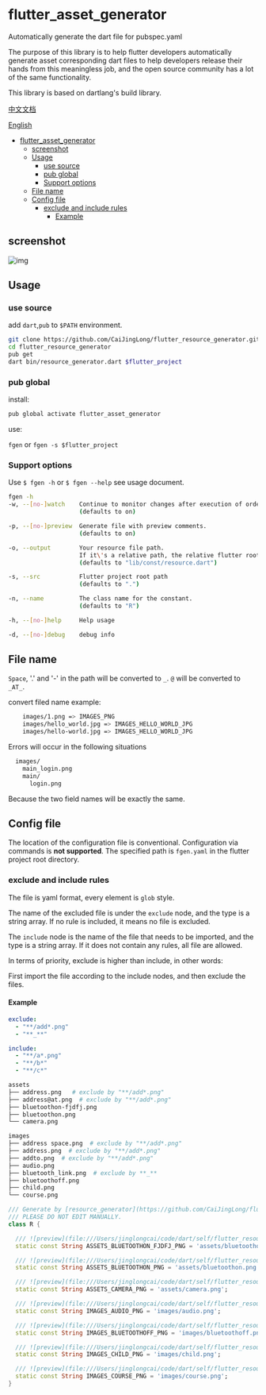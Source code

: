 # flutter_asset_generator

Automatically generate the dart file for pubspec.yaml

The purpose of this library is to help flutter developers automatically generate asset corresponding dart files to help developers release their hands from this meaningless job, and the open source community has a lot of the same functionality.

This library is based on dartlang's build library.

[中文文档](https://github.com/CaiJingLong/flutter_resource_generator/blob/master/README_CHN.md)

[English](https://github.com/CaiJingLong/flutter_resource_generator)

- [flutter_asset_generator](#flutter_asset_generator)
  - [screenshot](#screenshot)
  - [Usage](#usage)
    - [use source](#use-source)
    - [pub global](#pub-global)
    - [Support options](#support-options)
  - [File name](#file-name)
  - [Config file](#config-file)
    - [exclude and include rules](#exclude-and-include-rules)
      - [Example](#example)

## screenshot

![img](https://raw.githubusercontent.com/CaiJingLong/some_asset/master/asset_gen_3.0.gif)

## Usage

### use source

add `dart`,`pub` to `$PATH` environment.

```bash
git clone https://github.com/CaiJingLong/flutter_resource_generator.git
cd flutter_resource_generator
pub get
dart bin/resource_generator.dart $flutter_project
```

### pub global

install:

```bash
pub global activate flutter_asset_generator
```

use:

`fgen`
or
`fgen -s $flutter_project`

### Support options

Use `$ fgen -h` or `$ fgen --help` see usage document.

```bash
fgen -h
-w, --[no-]watch    Continue to monitor changes after execution of orders.
                    (defaults to on)

-p, --[no-]preview  Generate file with preview comments.
                    (defaults to on)

-o, --output        Your resource file path.
                    If it\'s a relative path, the relative flutter root directory
                    (defaults to "lib/const/resource.dart")

-s, --src           Flutter project root path
                    (defaults to ".")

-n, --name          The class name for the constant.
                    (defaults to "R")

-h, --[no-]help     Help usage

-d, --[no-]debug    debug info
```

## File name

`Space`, '.' and '-' in the path will be converted to `_`. `@` will be converted to `_AT_`.

convert filed name example:

```bash
    images/1.png => IMAGES_PNG
    images/hello_world.jpg => IMAGES_HELLO_WORLD_JPG
    images/hello-world.jpg => IMAGES_HELLO_WORLD_JPG
```

Errors will occur in the following situations

```bash
  images/
    main_login.png
    main/
      login.png
```

Because the two field names will be exactly the same.

## Config file

The location of the configuration file is conventional.
Configuration via commands is **not supported**.
The specified path is `fgen.yaml` in the flutter project root directory.

### exclude and include rules

The file is yaml format, every element is `glob` style.

The name of the excluded file is under the `exclude` node, and the type is a string array. If no rule is included, it means no file is excluded.

The `include` node is the name of the file that needs to be imported, and the type is a string array. If it does not contain any rules, all file are allowed.

In terms of priority, exclude is higher than include, in other words:

First import the file according to the include nodes, and then exclude the files.

#### Example

```yaml
exclude:
  - "**/add*.png"
  - "**_**"

include:
  - "**/a*.png"
  - "**/b*"
  - "**/c*"
```

```sh
assets
├── address.png   # exclude by "**/add*.png"
├── address@at.png  # exclude by "**/add*.png"
├── bluetoothon-fjdfj.png
├── bluetoothon.png
└── camera.png

images
├── address space.png  # exclude by "**/add*.png"
├── address.png  # exclude by "**/add*.png"
├── addto.png  # exclude by "**/add*.png"
├── audio.png
├── bluetooth_link.png  # exclude by **_**
├── bluetoothoff.png
├── child.png
└── course.png
```

```dart
/// Generate by [resource_generator](https://github.com/CaiJingLong/flutter_resource_generator) library.
/// PLEASE DO NOT EDIT MANUALLY.
class R {

  /// ![preview](file:///Users/jinglongcai/code/dart/self/flutter_resource_generator/example/assets/bluetoothon-fjdfj.png)
  static const String ASSETS_BLUETOOTHON_FJDFJ_PNG = 'assets/bluetoothon-fjdfj.png';

  /// ![preview](file:///Users/jinglongcai/code/dart/self/flutter_resource_generator/example/assets/bluetoothon.png)
  static const String ASSETS_BLUETOOTHON_PNG = 'assets/bluetoothon.png';

  /// ![preview](file:///Users/jinglongcai/code/dart/self/flutter_resource_generator/example/assets/camera.png)
  static const String ASSETS_CAMERA_PNG = 'assets/camera.png';

  /// ![preview](file:///Users/jinglongcai/code/dart/self/flutter_resource_generator/example/images/audio.png)
  static const String IMAGES_AUDIO_PNG = 'images/audio.png';

  /// ![preview](file:///Users/jinglongcai/code/dart/self/flutter_resource_generator/example/images/bluetoothoff.png)
  static const String IMAGES_BLUETOOTHOFF_PNG = 'images/bluetoothoff.png';

  /// ![preview](file:///Users/jinglongcai/code/dart/self/flutter_resource_generator/example/images/child.png)
  static const String IMAGES_CHILD_PNG = 'images/child.png';

  /// ![preview](file:///Users/jinglongcai/code/dart/self/flutter_resource_generator/example/images/course.png)
  static const String IMAGES_COURSE_PNG = 'images/course.png';
}
```

[pub global]: https://dart.dev/tools/pub/cmd/pub-global#running-a-script-from-your-path

